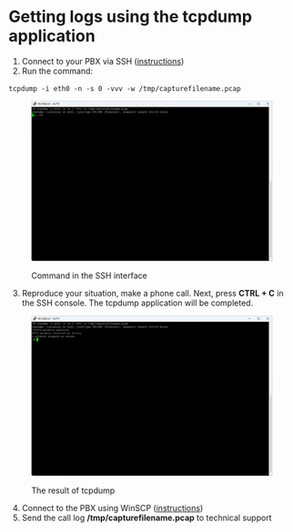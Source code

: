 # Getting logs using the tcpdump application

1. Connect to your PBX via SSH ([instructions](connecting-to-a-pbx-using-an-ssh-client.md))
2. Run the command:

```
tcpdump -i eth0 -n -s 0 -vvv -w /tmp/capturefilename.pcap
```

<figure><img src="../../.gitbook/assets/image (36).png" alt=""><figcaption><p>Command in the SSH interface</p></figcaption></figure>

3. Reproduce your situation, make a phone call. Next, press **CTRL + C** in the SSH console. The tcpdump application will be completed.

<figure><img src="../../.gitbook/assets/image (37).png" alt=""><figcaption><p>The result of tcpdump</p></figcaption></figure>

4. Connect to the PBX using WinSCP ([instructions](connecting-to-a-pbx-using-winscp.md))
5. Send the call log **/tmp/capturefilename.pcap** to technical support
